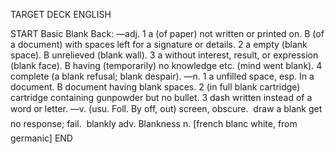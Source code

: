 TARGET DECK
ENGLISH

START
Basic
Blank
Back: —adj. 1 a (of paper) not written or printed on. B (of a document) with spaces left for a signature or details. 2 a empty (blank space). B unrelieved (blank wall). 3 a without interest, result, or expression (blank face). B having (temporarily) no knowledge etc. (mind went blank). 4 complete (a blank refusal; blank despair). —n. 1 a unfilled space, esp. In a document. B document having blank spaces. 2 (in full blank cartridge) cartridge containing gunpowder but no bullet. 3 dash written instead of a word or letter. —v. (usu. Foll. By off, out) screen, obscure.  draw a blank get no response; fail.  blankly adv. Blankness n. [french blanc white, from germanic]
END
